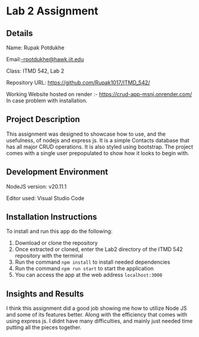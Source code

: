 # Lab 2 Assignment
## Details
Name: Rupak Potdukhe

Email:-rpotdukhe@hawk.iit.edu

Class: ITMD 542, Lab 2

Repository URL: https://github.com/Rupak1017/ITMD_542/

Working Website hosted on render :- https://crud-app-msnj.onrender.com/ In case problem with installation.

## Project Description
This assignment was designed to showcase how to use, and the usefulness, of nodejs and express js.
It is a simple Contacts database that has all major CRUD operations.
It is also styled using bootstrap.
The project comes with a single user prepopulated to show how it looks to begin with.

## Development Environment
NodeJS version: v20.11.1

Editor used: Visual Studio Code

## Installation Instructions
To install and run this app do the following:
1. Download or clone the repository
2. Once extracted or cloned, enter the Lab2 directory of the ITMD 542 repository with the terminal
3. Run the command `npm install` to install needed dependencies
4. Run the command `npm run start` to start the application
5. You can access the app at the web address `localhost:3000`

## Insights and Results 
I think this assignment did a good job showing me how to utilize Node JS and some of its features better. Along with the efficiency that comes with using express js.
I didnt have many difficulties, and mainly just needed time putting all the pieces together.

